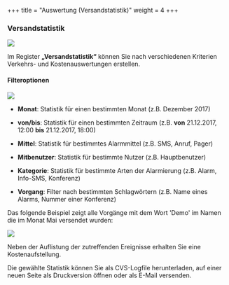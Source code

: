+++
title = "Auswertung (Versandstatistik)"
weight = 4
+++


### Versandstatistik

![](/img/status_versandstatistik.png?width=1000px&classes=shadow)

Im Register **„Versandstatistik“** können Sie nach verschiedenen Kriterien Verkehrs- und Kostenauswertungen
erstellen.   

#### Filteroptionen

![](/img/status_versandstatistik_statistik.png?classes=shadow)


 - **Monat**: Statistik für einen bestimmten Monat (z.B. Dezember 2017)
 
 - **von/bis**: Statistik für einen bestimmten Zeitraum (z.B. **von** 21.12.2017, 12:00 **bis** 21.12.2017, 18:00)
 
 - **Mittel**: Statistik für bestimmtes Alarmmittel (z.B. SMS, Anruf, Pager)
 
 - **Mitbenutzer**: Statistik für bestimmte Nutzer (z.B. Hauptbenutzer)
 
 - **Kategorie**: Statistik für bestimmte Arten der Alarmierung (z.B. Alarm, Info-SMS, Konferenz)
 
 - **Vorgang**: Filter nach bestimmten Schlagwörtern (z.B. Name eines Alarms, Nummer einer Konferenz)
 
Das folgende Beispiel zeigt alle Vorgänge mit dem Wort 'Demo' im Namen die im Monat Mai versendet wurden:

![](/img/status_versandstatistik_statistik_demo.png?classes=shadow)

Neben der Auflistung der zutreffenden Ereignisse erhalten Sie eine Kostenaufstellung. 

Die gewählte Statistik können Sie als CVS-Logfile herunterladen, auf einer neuen Seite als Druckversion öffnen oder als E-Mail versenden.






